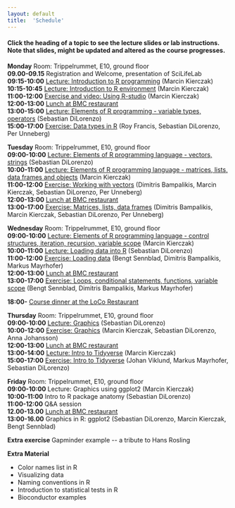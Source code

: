 ```yaml
---
layout: default
title:  'Schedule'
---
```


#### Click the heading of a topic to see the lecture slides or lab instructions. Note that slides, might be updated and altered as the course progresses.

**Monday**
Room: Trippelrummet, E10, ground floor  
**09.00-09.15** Registration and Welcome, presentation of SciLifeLab  
**09:15-10:00** [Lecture: Introduction to R programming](Lectures/Lecture_1_-_Introduction.html) (Marcin Kierczak)   
**10:15-10:45** [Lecture: Introduction to R environment](Lectures/Lecture_2_-_REnvironment.pdf) (Marcin Kierczak)   
**11:00-12:00** [Exercise and video: Using R-studio](https://www.dropbox.com/s/3sy4ou2o8jh5syf/RCourseVideo.mov?dl=0) (Marcin Kierczak)   
**12:00-13:00** [Lunch at BMC restaurant](http://www.hors.se/veckans-meny/?week_for=2018-11-14&rest=175&l=e)  
**13:00-15:00** [Lecture: Elements of R programming - variable types, operators](Lectures/Lecture_3_-_Elements1.pdf) (Sebastian DiLorenzo)   
**15:00-17:00** [Exercise: Data types in R](Exercises/DataTypes.md) (Roy Francis, Sebastian DiLorenzo, Per Unneberg)   

**Tuesday**
Room: Trippelrummet, E10, ground floor  
**09:00-10:00** [Lecture: Elements of R programming language - vectors, strings](Lectures/Lecture_4_-_Elements2.pdf) (Sebastian DiLorenzo)   
**10:00-11:00** [Lecture: Elements of R programming language - matrices, lists, data frames and objects](Lectures/Lecture_5_-_Elements3.pdf) (Marcin Kierczak)    
**11:00-12:00** [Exercise: Working with vectors](Exercises/Vectors.md) (Dimitris Bampalikis, Marcin Kierczak, Sebastian DiLorenzo, Per Unneberg)    
**12:00-13:00** [Lunch at BMC restaurant](http://www.hors.se/veckans-meny/?week_for=2018-11-14&rest=175&l=e)    
**13:00-17:00** [Exercise: Matrices, lists, data frames](Exercises/Dataframes.md) (Dimitris Bampalikis, Marcin Kierczak, Sebastian DiLorenzo, Per Unneberg)    

**Wednesday**
Room: Trippelrummet, E10, ground floor  
**09:00-10:00** [Lecture: Elements of R programming language - control structures, iteration, recursion, variable scope](Lectures/Lecture_6_-_Elements4.pdf) (Marcin Kierczak)    
**10:00-11:00** [Lecture: Loading data into R](Lectures/Lecture_7_-_Loading_data.pdf) (Sebastian DiLorenzo)   
**11:00-12:00** [Exercise: Loading data](Exercises/LoadData.md) (Bengt Sennblad, Dimitris Bampalikis, Markus Mayrhofer)   
**12:00-13:00** [Lunch at BMC restaurant](http://www.hors.se/veckans-meny/?week_for=2018-11-14&rest=175&l=e)    
**13:00-17:00** [Exercise: Loops, conditional statements, functions, variable scope](Exercises/Loops.md) (Bengt Sennblad, Dimitris Bampalikis, Markus Mayrhofer)   

**18:00-** [Course dinner at the LoCo Restaurant](https://restaurangloco.se/)

**Thursday**
Room: Trippelrummet, E10, ground floor  
**09:00-10:00** [Lecture: Graphics](Lectures/Lecture_9_-_graphics.pdf) (Sebastian DiLorenzo)  
**10:00-12:00** [Exercise: Graphics](Exercises/PlotHandson.md) (Marcin Kierczak, Sebastian DiLorenzo, Anna Johansson)    
**12:00-13:00** [Lunch at BMC restaurant](http://www.hors.se/veckans-meny/?week_for=2018-11-14&rest=175&l=e)   
**13:00-14:00** [Lecture: Intro to Tidyverse](Lectures/Lecture_tidyverse/tidyverse_presentation.html) (Marcin Kierczak)   
**15:00-17:00** [Exercise: Intro to Tidyverse](Exercises/Lab_tidyverse/lab.html) (Johan Viklund, Markus Mayrhofer, Sebastian DiLorenzo)   

**Friday**
Room: Trippelrummet, E10, ground floor  
**09:00-10:00** Lecture: Graphics using ggplot2 (Marcin Kierczak)     
**10:00-11:00** Intro to R package anatomy (Sebastian DiLorenzo)    
**11:00-12:00** Q&A session   
**12.00-13.00** [Lunch at BMC restaurant](http://www.hors.se/veckans-meny/?week_for=2018-11-14&rest=175&l=e)   
**13:00-16.00** Graphics in R: ggplot2 (Sebastian DiLorenzo, Marcin Kierczak, Bengt Sennblad)   

**Extra exercise** Gapminder example -- a tribute to Hans Rosling

**Extra Material**
- Color names list in R
- Visualizing data
- Naming conventions in R
- Introduction to statistical tests in R
- Bioconductor examples
